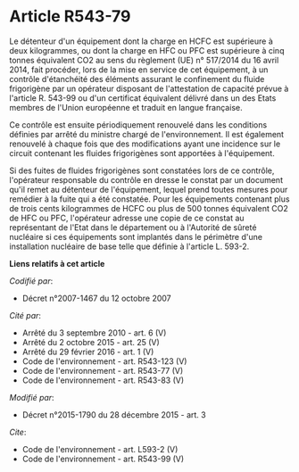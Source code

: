 # Article R543-79

Le détenteur d'un équipement dont la charge en HCFC est supérieure à deux kilogrammes, ou dont la charge en HFC ou PFC est
supérieure à cinq tonnes équivalent CO2 au sens du règlement (UE) n° 517/2014 du 16 avril 2014, fait procéder, lors de la
mise en service de cet équipement, à un contrôle d'étanchéité des éléments assurant le confinement du fluide frigorigène par
un opérateur disposant de l'attestation de capacité prévue à l'article R. 543-99 ou d'un certificat équivalent délivré dans
un des Etats membres de l'Union européenne et traduit en langue française. 

Ce contrôle est ensuite périodiquement renouvelé dans les conditions définies par arrêté du ministre chargé de
l'environnement. Il est également renouvelé à chaque fois que des modifications ayant une incidence sur le circuit contenant
les fluides frigorigènes sont apportées à l'équipement. 

Si des fuites de fluides frigorigènes sont constatées lors de ce contrôle, l'opérateur responsable du contrôle en dresse le
constat par un document qu'il remet au détenteur de l'équipement, lequel prend toutes mesures pour remédier à la fuite qui a
été constatée. Pour les équipements contenant plus de trois cents kilogrammes de HCFC ou plus de 500 tonnes équivalent CO2 de
HFC ou PFC, l'opérateur adresse une copie de ce constat au représentant de l'Etat dans le département ou à l'Autorité de
sûreté nucléaire si ces équipements sont implantés dans le périmètre d'une installation nucléaire de base telle que définie à
l'article L. 593-2.

**Liens relatifs à cet article**

_Codifié par_:

  - Décret n°2007-1467 du 12 octobre 2007

_Cité par_:

  - Arrêté du 3 septembre 2010 - art. 6 (V)
  - Arrêté du 2 octobre 2015 - art. 25 (V)
  - Arrêté du 29 février 2016 - art. 1 (V)
  - Code de l'environnement - art. R543-123 (V)
  - Code de l'environnement - art. R543-77 (V)
  - Code de l'environnement - art. R543-83 (V)

_Modifié par_:

  - Décret n°2015-1790 du 28 décembre 2015 - art. 3

_Cite_:

  - Code de l'environnement - art. L593-2 (V)
  - Code de l'environnement - art. R543-99 (V)
